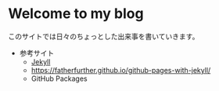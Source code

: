# Welcome to my blog

このサイトでは日々のちょっとした出来事を書いていきます。

- 参考サイト 
  * [Jekyll](http://jekyllrb-ja.github.io/)
  * https://fatherfurther.github.io/github-pages-with-jekyll/
  * GitHub Packages
